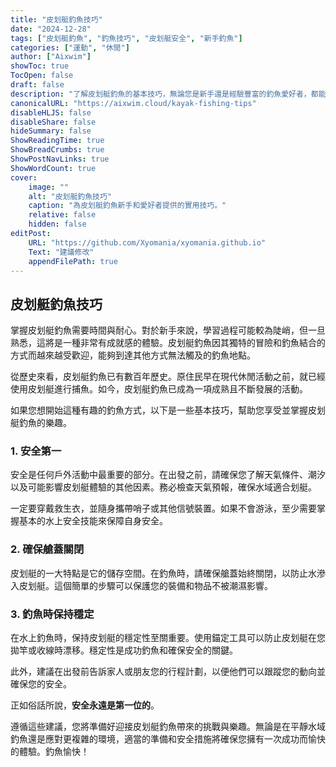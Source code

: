 ```yaml
---
title: "皮划艇釣魚技巧"
date: "2024-12-28"
tags: ["皮划艇釣魚", "釣魚技巧", "皮划艇安全", "新手釣魚"]
categories: ["運動", "休閒"]
author: ["Aixwim"]
showToc: true
TocOpen: false
draft: false
description: "了解皮划艇釣魚的基本技巧，無論您是新手還是經驗豐富的釣魚愛好者，都能確保安全、愉快和成功的體驗。"
canonicalURL: "https://aixwim.cloud/kayak-fishing-tips"
disableHLJS: false
disableShare: false
hideSummary: false
ShowReadingTime: true
ShowBreadCrumbs: true
ShowPostNavLinks: true
ShowWordCount: true
cover:
    image: ""
    alt: "皮划艇釣魚技巧"
    caption: "為皮划艇釣魚新手和愛好者提供的實用技巧。"
    relative: false
    hidden: false
editPost:
    URL: "https://github.com/Xyomania/xyomania.github.io"
    Text: "建議修改"
    appendFilePath: true
---
```


## 皮划艇釣魚技巧

掌握皮划艇釣魚需要時間與耐心。對於新手來說，學習過程可能較為陡峭，但一旦熟悉，這將是一種非常有成就感的體驗。皮划艇釣魚因其獨特的冒險和釣魚結合的方式而越來越受歡迎，能夠到達其他方式無法觸及的釣魚地點。

從歷史來看，皮划艇釣魚已有數百年歷史。原住民早在現代休閒活動之前，就已經使用皮划艇進行捕魚。如今，皮划艇釣魚已成為一項成熟且不斷發展的活動。

如果您想開始這種有趣的釣魚方式，以下是一些基本技巧，幫助您享受並掌握皮划艇釣魚的樂趣。

### **1. 安全第一**

安全是任何戶外活動中最重要的部分。在出發之前，請確保您了解天氣條件、潮汐以及可能影響皮划艇體驗的其他因素。務必檢查天氣預報，確保水域適合划艇。

一定要穿戴救生衣，並隨身攜帶哨子或其他信號裝置。如果不會游泳，至少需要掌握基本的水上安全技能來保障自身安全。

### **2. 確保艙蓋關閉**

皮划艇的一大特點是它的儲存空間。在釣魚時，請確保艙蓋始終關閉，以防止水滲入皮划艇。這個簡單的步驟可以保護您的裝備和物品不被潮濕影響。

### **3. 釣魚時保持穩定**

在水上釣魚時，保持皮划艇的穩定性至關重要。使用錨定工具可以防止皮划艇在您拋竿或收線時漂移。穩定性是成功釣魚和確保安全的關鍵。

此外，建議在出發前告訴家人或朋友您的行程計劃，以便他們可以跟蹤您的動向並確保您的安全。

正如俗話所說，**安全永遠是第一位的**。

遵循這些建議，您將準備好迎接皮划艇釣魚帶來的挑戰與樂趣。無論是在平靜水域釣魚還是應對更複雜的環境，適當的準備和安全措施將確保您擁有一次成功而愉快的體驗。釣魚愉快！
